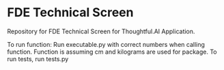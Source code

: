 # FDE Technical Screen

Repository for FDE Technical Screen for Thoughtful.AI Application. 

To run function: Run executable.py with correct numbers when calling function. Function is assuming cm and kilograms are used for package.
To run tests, run tests.py 